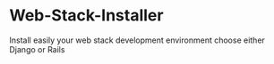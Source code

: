 Web-Stack-Installer
===================

Install easily your web stack development environment choose either Django or Rails